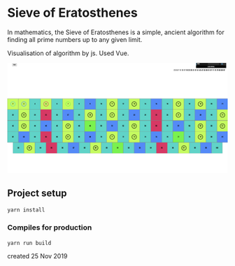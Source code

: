 # Sieve of Eratosthenes

In mathematics, the Sieve of Eratosthenes is a simple, 
ancient algorithm for finding all prime numbers up to any given limit.

Visualisation of algorithm by js.
Used Vue.

![alt text](https://github.com/alextorq/sieve_of_eratosthenes/blob/master/src/image/image.png?raw=true)

## Project setup
```
yarn install
```

### Compiles for production
```
yarn run build
```

created 25 Nov 2019
